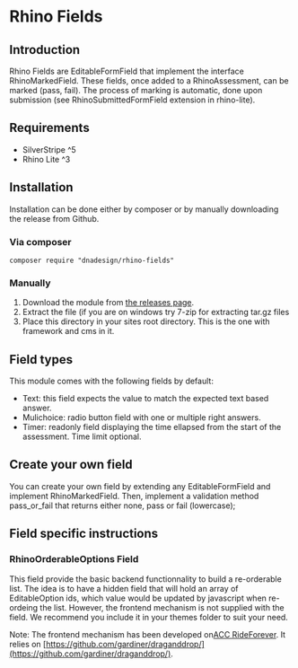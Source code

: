 # Rhino Fields

## Introduction

Rhino Fields are EditableFormField that implement the interface RhinoMarkedField.
These fields, once added to a RhinoAssessment, can be marked (pass, fail).
The process of marking is automatic, done upon submission (see RhinoSubmittedFormField extension in rhino-lite).

## Requirements

 * SilverStripe ^5
 * Rhino Lite ^3

## Installation

Installation can be done either by composer or by manually downloading the
release from Github.

### Via composer

`composer require "dnadesign/rhino-fields"`

### Manually

 1.  Download the module from [the releases page](https://github.com/silverstripe/silverstripe-siteconfig/releases).
 2.  Extract the file (if you are on windows try 7-zip for extracting tar.gz files
 3.  Place this directory in your sites root directory. This is the one with framework and cms in it.

 ## Field types

This module comes with the following fields by default:

 * Text: this field expects the value to match the expected text based answer.
 * Mulichoice: radio button field with one or multiple right answers.
 * Timer: readonly field displaying the time ellapsed from the start of the assessment. Time limit optional.

 ## Create your own field

 You can create your own field by extending any EditableFormField and implement RhinoMarkedField.
 Then, implement a validation method pass_or_fail that returns either none, pass or fail (lowercase);

 ## Field specific instructions

 ### RhinoOrderableOptions Field

 This field provide the basic backend functionnality to build a re-orderable list.
 The idea is to have a hidden field that will hold an array of EditableOption ids, which value would be updated by javascript when re-ordeing the list.
 However, the frontend mechanism is not supplied with the field. We recommend you include it in your themes folder to suit your need.

 Note: The frontend mechanism has been developed on[ACC RideForever](https://rideforever.co.nz).
 It relies on [https://github.com/gardiner/draganddrop/](https://github.com/gardiner/draganddrop/).
